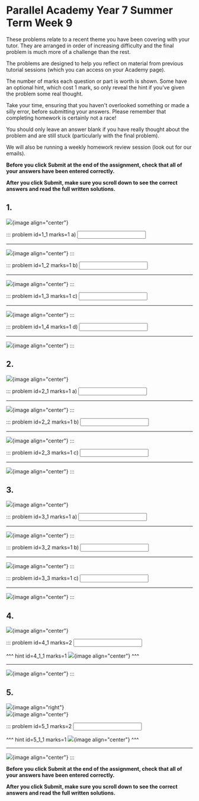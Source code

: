 # Parallel Academy Year 7 Summer Term Week 9

These problems relate to a recent theme you have been covering with your tutor. They are arranged in order of increasing difficulty and the final problem is much more of a challenge than the rest.  

The problems are designed to help you reflect on material from previous tutorial sessions (which you can access on your Academy page).  

The number of marks each question or part is worth is shown. Some have an optional hint, which cost 1 mark, so only reveal the hint if you’ve given the problem some real thought.   

Take your time, ensuring that you haven't overlooked something or made a silly error, before submitting your answers. Please remember that completing homework is certainly not a race!  

You should only leave an answer blank if you have really thought about the problem and are still stuck (particularly with the final problem).  

We will also be running a weekly homework review session (look out for our emails).  

**Before you click Submit at the end of the assignment, check that all of your answers have been entered correctly.** 
  
**After you click Submit, make sure you scroll down to see the correct answers and read the full written solutions.**  


## 1.	
![](/resources/academy-7sum-week-7/q1.png){image align="center"}  

::: problem id=1_1 marks=1
a) <input type="number" solution="36"/>  

---

![](/resources/academy-7sum-week-7/s1a.png){image align="center"}
:::  

::: problem id=1_2 marks=1
b) <input type="number" solution="15"/>  

---

![](/resources/academy-7sum-week-7/s1b.png){image align="center"}
:::  

::: problem id=1_3 marks=1
c) <input type="number" solution="28"/>  

---

![](/resources/academy-7sum-week-7/s1c.png){image align="center"}
:::  

::: problem id=1_4 marks=1
d) <input type="number" solution="121"/>  

---

![](/resources/academy-7sum-week-7/s1d.png){image align="center"}
:::


## 2.
![](/resources/academy-7sum-week-7/q2.png){image align="center"}  

::: problem id=2_1 marks=1
a) <input type="number" solution="324"/>  

---

![](/resources/academy-7sum-week-7/s2a.png){image align="center"}
:::  

::: problem id=2_2 marks=1
b) <input type="number" solution="30"/>  

---

![](/resources/academy-7sum-week-7/s2b.png){image align="center"}
:::  

::: problem id=2_3 marks=1
c) <input type="number" solution="50"/>  

---

![](/resources/academy-7sum-week-7/s2c.png){image align="center"}
::: 


## 3.
![](/resources/academy-7sum-week-7/q3.png){image align="center"}   

::: problem id=3_1 marks=1
a) <input type="number" solution="36"/>  

---

![](/resources/academy-7sum-week-7/s3a.png){image align="center"}
:::  

::: problem id=3_2 marks=1
b) <input type="number" solution="144"/>  

---

![](/resources/academy-7sum-week-7/s3b.png){image align="center"}
::: 

::: problem id=3_3 marks=1
c) <input type="number" solution="432"/>  

---

![](/resources/academy-7sum-week-7/s3c.png){image align="center"}
:::  


## 4.
![](/resources/academy-7sum-week-7/q4.png){image align="center"}  
 
::: problem id=4_1 marks=2
<input type="number" solution="24"/>  

^^^ hint id=4_1_1 marks=1
![](/resources/academy-7sum-week-7/h4.png){image align="center"} 
^^^  

---

![](/resources/academy-7sum-week-7/s4.png){image align="center"}
:::  


## 5.
![](/resources/academy-4-week-2/4-skull.png){image align="right"}  
![](/resources/academy-7sum-week-7/q5.png){image align="center"}  
 
::: problem id=5_1 marks=2
<input type="number" solution="1080"/>  

^^^ hint id=5_1_1 marks=1
![](/resources/academy-7sum-week-7/h5.png){image align="center"} 
^^^  

---

![](/resources/academy-7sum-week-7/s5.png){image align="center"}
::: 

**Before you click Submit at the end of the assignment, check that all of your answers have been entered correctly.** 
  
**After you click Submit, make sure you scroll down to see the correct answers and read the full written solutions.**  